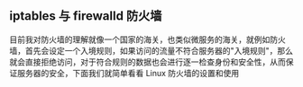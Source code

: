 ## iptables 与 firewalld 防火墙

目前我对防火墙的理解就像一个国家的海关，也类似微服务的海关，就例如防火墙，首先会设定一个入境规则，如果访问的流量不符合服务器的"入境规则"，那么就会直接拒绝访问，对于符合规则的数据也会进行逐一检查身份和安全性，从而保证服务器的安全，下面我们就简单看看 Linux 防火墙的设置和使用




